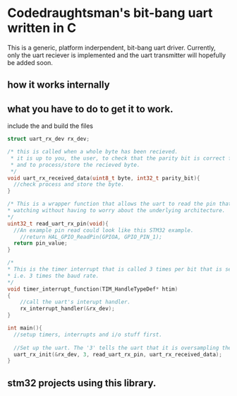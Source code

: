# Codedraughtsman's bit-bang uart written in C

This is a generic, platform inderpendent, bit-bang uart driver. 
Currently, only the uart reciever is implemented and the uart transmitter will hopefully be added soon.

## how it works internally

## what you have to do to get it to work.

include the and build the files

```C
struct uart_rx_dev rx_dev;

/* this is called when a whole byte has been recieved.
 * it is up to you, the user, to check that the parity bit is correct for the recieved byte
 * and to process/store the recieved byte.
 */
void uart_rx_received_data(uint8_t byte, int32_t parity_bit){
  //check process and store the byte.
}

/* This is a wrapper function that allows the uart to read the pin that it is 
* watching without having to worry about the underlying architecture.
*/
uint32_t read_uart_rx_pin(void){
  //An example pin read could look like this STM32 example.
	//return HAL_GPIO_ReadPin(GPIOA, GPIO_PIN_1);
  return pin_value;
}

/*
* This is the timer interrupt that is called 3 times per bit that is sent.
* i.e. 3 times the baud rate.
*/
void timer_interrupt_function(TIM_HandleTypeDef* htim)
{
    //call the uart's interupt handler.
    rx_interrupt_handler(&rx_dev);
}

int main(){
  //setup timers, interrupts and i/o stuff first.
  
  //Set up the uart. The '3' tells the uart that it is oversampling the incoming signal by 3.
  uart_rx_init(&rx_dev, 3, read_uart_rx_pin, uart_rx_received_data);
}
```


## stm32 projects using this library.
